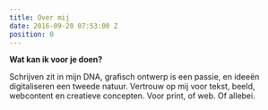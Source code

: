 ```yaml
---
title: Over mij
date: 2016-09-20 07:53:00 Z
position: 0
---
```


**Wat kan ik voor je doen?**

Schrijven zit in mijn DNA, grafisch ontwerp is een passie, en ideeën digitaliseren een tweede natuur. Vertrouw op mij voor tekst, beeld, webcontent en creatieve concepten. Voor print, of web. Of allebei.